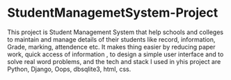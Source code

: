 # StudentManagemetSystem-Project

This project is Student Management System that help schools and colleges to maintain and manage details of their students like record, information, Grade, marking, attendence etc. It makes thing easier by reducing paper work, quick access of information , to design a simple user interface and to solve real word problems, and the tech and stack I used in yhis project are Python, Django, Oops, dbsqlite3, html, css.
